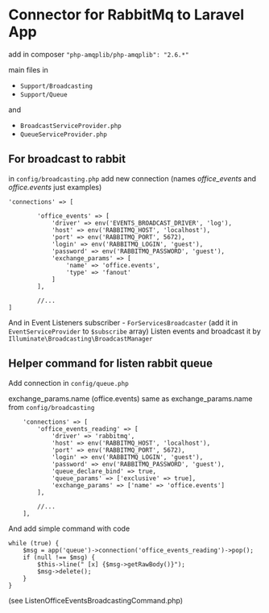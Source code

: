 # Connector for RabbitMq to Laravel App

add in composer `"php-amqplib/php-amqplib": "2.6.*"`

main files in 
- `Support/Broadcasting`
- `Support/Queue`

and
- `BroadcastServiceProvider.php`
- `QueueServiceProvider.php`


## For broadcast to rabbit

in `config/broadcasting.php` add new connection (names _office_events_ and _office.events_ just examples)

```
'connections' => [

        'office_events' => [
            'driver' => env('EVENTS_BROADCAST_DRIVER', 'log'),
            'host' => env('RABBITMQ_HOST', 'localhost'),
            'port' => env('RABBITMQ_PORT', 5672),
            'login' => env('RABBITMQ_LOGIN', 'guest'),
            'password' => env('RABBITMQ_PASSWORD', 'guest'),
            'exchange_params' => [
                'name' => 'office.events',
                'type' => 'fanout'
            ]
        ],

        //...
]
```

And in Event Listeners subscriber - `ForServicesBroadcaster` (add it in `EventServiceProvider` to `$subscribe` array)
Listen events and broadcast it by `Illuminate\Broadcasting\BroadcastManager`

## Helper command for listen rabbit queue

Add connection in `config/queue.php` 

exchange_params.name (office.events) same as exchange_params.name from `config/broadcasting`

```
    'connections' => [
        'office_events_reading' => [
            'driver' => 'rabbitmq',
            'host' => env('RABBITMQ_HOST', 'localhost'),
            'port' => env('RABBITMQ_PORT', 5672),
            'login' => env('RABBITMQ_LOGIN', 'guest'),
            'password' => env('RABBITMQ_PASSWORD', 'guest'),
            'queue_declare_bind' => true,
            'queue_params' => ['exclusive' => true],
            'exchange_params' => ['name' => 'office.events']
        ],
        
        //...
    ],

```

And add simple command with code

```
while (true) {
    $msg = app('queue')->connection('office_events_reading')->pop();
    if (null !== $msg) {
        $this->line(" [x] {$msg->getRawBody()}");
        $msg->delete();
    }
}
```

(see ListenOfficeEventsBroadcastingCommand.php)
